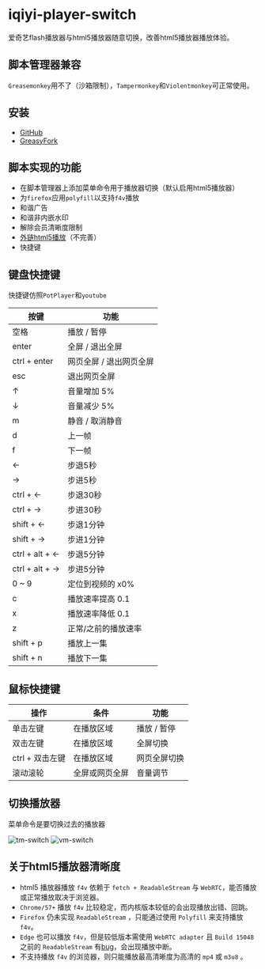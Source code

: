 # iqiyi-player-switch

爱奇艺flash播放器与html5播放器随意切换，改善html5播放器播放体验。

## 脚本管理器兼容
`Greasemonkey`用不了（沙箱限制），`Tampermonkey`和`Violentmonkey`可正常使用。

## 安装
* [GitHub](https://raw.githubusercontent.com/gooyie/userscript-iqiyi-player-switch/master/dist/iqiyi-player-switch.user.js)
* [GreasyFork](https://greasyfork.org/zh-CN/scripts/28356-iqiyi-player-switch)

## 脚本实现的功能
* 在脚本管理器上添加菜单命令用于播放器切换（默认启用html5播放器）
* 为`firefox`应用`polyfill`以支持`f4v`播放
* 和谐广告
* 和谐非内嵌水印
* 解除会员清晰度限制
* [外链html5播放](https://github.com/gooyie/userscript-iqiyi-player-switch/issues/7)（不完善）
* 快捷键

## 键盘快捷键
快捷键仿照`PotPlayer`和`youtube`

| 按键 | 功能 |
| ---- | ---- |
| 空格 | 播放 / 暂停 |
| enter | 全屏 / 退出全屏 |
| ctrl + enter | 网页全屏 / 退出网页全屏 |
| esc | 退出网页全屏 |
| ↑ | 音量增加 5% |
| ↓ | 音量减少 5% |
| m | 静音 / 取消静音 |
| d | 上一帧 |
| f | 下一帧 |
| ← | 步退5秒 |
| → | 步进5秒 |
| ctrl + ← | 步退30秒 |
| ctrl + → | 步进30秒 |
| shift + ← | 步退1分钟 |
| shift + → | 步进1分钟 |
| ctrl + alt + ← | 步退5分钟 |
| ctrl + alt + → | 步进5分钟 |
| 0 ~ 9 | 定位到视频的 x0%|
| c | 播放速率提高 0.1 |
| x | 播放速率降低 0.1 |
| z | 正常/之前的播放速率 |
| shift + p | 播放上一集 |
| shift + n | 播放下一集 |

## 鼠标快捷键

| 操作 | 条件 | 功能 |
| ---- | ---- | ---- |
| 单击左键 | 在播放区域 | 播放 / 暂停 |
| 双击左键 | 在播放区域 | 全屏切换 |
| ctrl + 双击左键 | 在播放区域 | 网页全屏切换 |
| 滚动滚轮 | 全屏或网页全屏 | 音量调节 |

## 切换播放器
菜单命令是要切换过去的播放器

![tm-switch](https://user-images.githubusercontent.com/25021141/27002463-abce11aa-4e15-11e7-96d3-00ba314dbfbe.png)
![vm-switch](https://user-images.githubusercontent.com/25021141/27002466-b3b9407e-4e15-11e7-8c43-c1c7129bd899.png)

## 关于html5播放器清晰度
  * html5 播放器播放 `f4v` 依赖于 `fetch + ReadableStream` 与 `WebRTC`，能否播放或正常播放取决于浏览器。
  * `Chrome/57+` 播放 `f4v` 比较稳定，而内核版本较低的会出现播放出错、回跳。
  * `Firefox` 仍未实现 `ReadableStream` ，只能通过使用 `Polyfill` 来支持播放 `f4v`。
  * `Edge` 也可以播放 `f4v`，但是较低版本需使用 `WebRTC adapter` 且 `Build 15048` 之前的 `ReadableStream` 有[bug](https://developer.microsoft.com/en-us/microsoft-edge/platform/issues/8196907/)，会出现播放中断。
  * 不支持播放 `f4v` 的浏览器，则只能播放最高清晰度为高清的 `mp4` 或 `m3u8` 。
